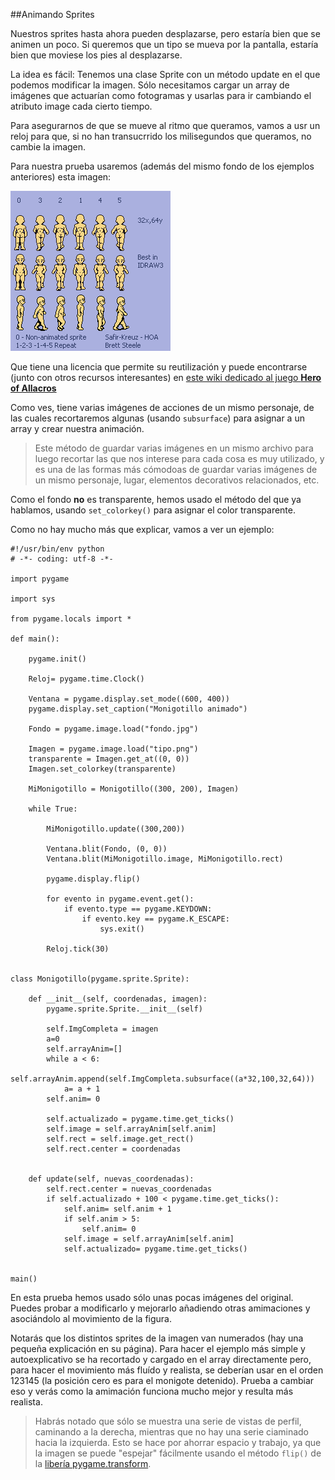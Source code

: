 ##Animando Sprites

Nuestros sprites hasta ahora pueden desplazarse, pero estaría bien que se animen un poco. Si queremos que un tipo se mueva por la pantalla, estaría bien que moviese los pies al desplazarse.

La idea es fácil: Tenemos una clase Sprite con un método update en el que podemos modificar la imagen. Sólo necesitamos cargar un array de imágenes que actuarían como fotogramas y usarlas para ir cambiando el atributo image cada cierto tiempo.

Para asegurarnos de que se mueve al ritmo que queramos, vamos a usr un reloj para que, si no han transucrrido los milisegundos que queramos, no cambie la imagen.

Para nuestra prueba usaremos (además del mismo fondo de los ejemplos anteriores) esta imagen:

![Monigotillo para animaciones](../img/monigotillo.png)

Que tiene una licencia que permite su reutilización y puede encontrarse (junto con otros recursos interesantes) en [este wiki dedicado al juego **Hero of Allacros**](http://www.allacrost.org/wiki/index.php/Artwork_Categories)

Como ves, tiene varias imágenes de acciones de un mismo personaje, de las cuales recortaremos algunas (usando `subsurface`) para asignar a un array y crear nuestra animación.

> Este método de guardar varias imágenes en un mismo archivo para luego recortar las que nos interese para cada cosa es muy utilizado, y es una de las formas más cómodoas de guardar varias imágenes de un mismo personaje, lugar, elementos decorativos relacionados, etc.

Como el fondo **no** es transparente, hemos usado el método del que ya hablamos, usando `set_colorkey()` para asignar el color transparente.

Como no hay mucho más que explicar, vamos a ver un ejemplo:

```
#!/usr/bin/env python
# -*- coding: utf-8 -*-

import pygame

import sys

from pygame.locals import *

def main():

    pygame.init()

    Reloj= pygame.time.Clock()

    Ventana = pygame.display.set_mode((600, 400))
    pygame.display.set_caption("Monigotillo animado")

    Fondo = pygame.image.load("fondo.jpg")

    Imagen = pygame.image.load("tipo.png")
    transparente = Imagen.get_at((0, 0))
    Imagen.set_colorkey(transparente)

    MiMonigotillo = Monigotillo((300, 200), Imagen)

    while True:

        MiMonigotillo.update((300,200))

        Ventana.blit(Fondo, (0, 0))
        Ventana.blit(MiMonigotillo.image, MiMonigotillo.rect)

        pygame.display.flip()

        for evento in pygame.event.get():
            if evento.type == pygame.KEYDOWN:
                if evento.key == pygame.K_ESCAPE:
                    sys.exit()

        Reloj.tick(30)


class Monigotillo(pygame.sprite.Sprite):

    def __init__(self, coordenadas, imagen):
        pygame.sprite.Sprite.__init__(self)

        self.ImgCompleta = imagen
        a=0
        self.arrayAnim=[]
        while a < 6:
            self.arrayAnim.append(self.ImgCompleta.subsurface((a*32,100,32,64)))
            a= a + 1
        self.anim= 0

        self.actualizado = pygame.time.get_ticks()
        self.image = self.arrayAnim[self.anim]
        self.rect = self.image.get_rect()
        self.rect.center = coordenadas


    def update(self, nuevas_coordenadas):
        self.rect.center = nuevas_coordenadas
        if self.actualizado + 100 < pygame.time.get_ticks():
            self.anim= self.anim + 1
            if self.anim > 5:
                self.anim= 0
            self.image = self.arrayAnim[self.anim]
            self.actualizado= pygame.time.get_ticks()


main()
```

En esta prueba hemos usado sólo unas pocas imágenes del original. Puedes probar a modificarlo y mejorarlo añadiendo otras amimaciones y asociándolo al movimiento de la figura.

Notarás que los distintos sprites de la imagen van numerados (hay una pequeña explicación en su página). Para hacer el ejemplo más simple y autoexplicativo se ha recortado y cargado en el array directamente pero, para hacer el movimiento más fluído y realista, se deberían usar en el orden 123145 (la posición cero es para el monigote detenido). Prueba a cambiar eso y verás como la amimación funciona mucho mejor y resulta más realista. 

> Habrás notado que sólo se muestra una serie de vistas de perfil, caminando a la derecha, mientras que no hay una serie ciaminado hacia la izquierda. Esto se hace por ahorrar espacio y trabajo, ya que la imagen se puede "espejar" fácilmente usando el método `flip()` de la [libería pygame.transform](http://www.pygame.org/docs/ref/transform.html). 
